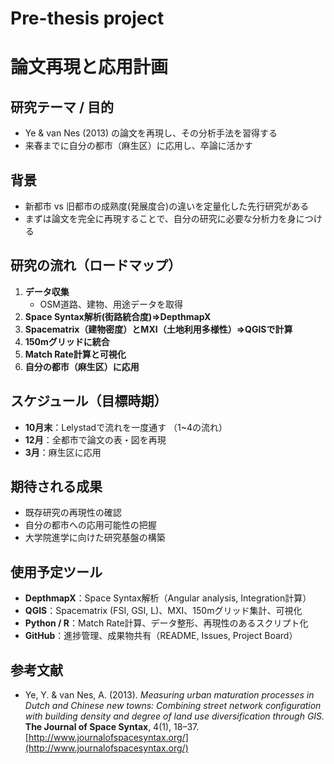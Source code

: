# Pre-thesis project

# 論文再現と応用計画

## 研究テーマ / 目的
- Ye & van Nes (2013) の論文を再現し、その分析手法を習得する  
- 来春までに自分の都市（麻生区）に応用し、卒論に活かす  

## 背景
- 新都市 vs 旧都市の成熟度(発展度合)の違いを定量化した先行研究がある  
- まずは論文を完全に再現することで、自分の研究に必要な分析力を身につける  

## 研究の流れ（ロードマップ）
1. **データ収集**  
   - OSM道路、建物、用途データを取得  
2. **Space Syntax解析(街路統合度)⇒DepthmapX**  
3. **Spacematrix（建物密度）とMXI（土地利用多様性）⇒QGISで計算**  
4. **150mグリッドに統合**  
5. **Match Rate計算と可視化**  
6. **自分の都市（麻生区）に応用**

## スケジュール（目標時期）
- **10月末**：Lelystadで流れを一度通す  （1~4の流れ）
- **12月**：全都市で論文の表・図を再現  
- **3月**：麻生区に応用  

## 期待される成果
- 既存研究の再現性の確認  
- 自分の都市への応用可能性の把握  
- 大学院進学に向けた研究基盤の構築  

## 使用予定ツール
- **DepthmapX**：Space Syntax解析（Angular analysis, Integration計算）  
- **QGIS**：Spacematrix (FSI, GSI, L)、MXI、150mグリッド集計、可視化  
- **Python / R**：Match Rate計算、データ整形、再現性のあるスクリプト化  
- **GitHub**：進捗管理、成果物共有（README, Issues, Project Board）  

## 参考文献
- Ye, Y. & van Nes, A. (2013). *Measuring urban maturation processes in Dutch and Chinese new towns: Combining street network configuration with building density and degree of land use diversification through GIS.* **The Journal of Space Syntax**, 4(1), 18–37.  
  [http://www.journalofspacesyntax.org/](http://www.journalofspacesyntax.org/)  
